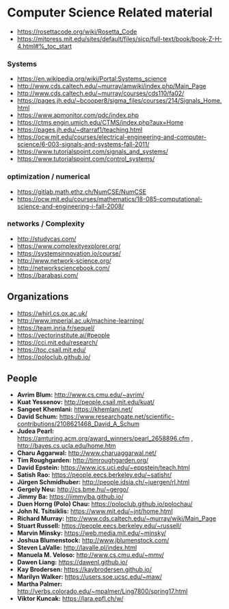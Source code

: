 # Computer Science Related material
- https://rosettacode.org/wiki/Rosetta_Code
- https://mitpress.mit.edu/sites/default/files/sicp/full-text/book/book-Z-H-4.html#%_toc_start

### Systems
- https://en.wikipedia.org/wiki/Portal:Systems_science
- http://www.cds.caltech.edu/~murray/amwiki/index.php/Main_Page
- http://www.cds.caltech.edu/~murray/courses/cds110/fa02/
- https://pages.jh.edu/~bcooper8/sigma_files/courses/214/Signals_Home.html
- https://www.apmonitor.com/pdc/index.php
- https://ctms.engin.umich.edu/CTMS/index.php?aux=Home
- https://pages.jh.edu/~dtarraf1/teaching.html
- https://ocw.mit.edu/courses/electrical-engineering-and-computer-science/6-003-signals-and-systems-fall-2011/
- https://www.tutorialspoint.com/signals_and_systems/
- https://www.tutorialspoint.com/control_systems/

### optimization / numerical
- https://gitlab.math.ethz.ch/NumCSE/NumCSE
- https://ocw.mit.edu/courses/mathematics/18-085-computational-science-and-engineering-i-fall-2008/

### networks / Complexity
- http://studycas.com/
- https://www.complexityexplorer.org/
- https://systemsinnovation.io/course/
- http://www.network-science.org/
- http://networksciencebook.com/
- https://barabasi.com/

## Organizations
- https://whirl.cs.ox.ac.uk/
- http://www.imperial.ac.uk/machine-learning/
- https://team.inria.fr/sequel/
- https://vectorinstitute.ai/#people
- https://cci.mit.edu/research/
- https://toc.csail.mit.edu/
- https://poloclub.github.io/

## People
- **Avrim Blum:** http://www.cs.cmu.edu/~avrim/
- **Kuat Yessenov:** http://people.csail.mit.edu/kuat/
- **Sangeet Khemlani:** https://khemlani.net/
- **David Schum:** https://www.researchgate.net/scientific-contributions/2108621468_David_A_Schum
- **Judea Pearl:** https://amturing.acm.org/award_winners/pearl_2658896.cfm , http://bayes.cs.ucla.edu/home.htm
- **Charu Aggarwal:** http://www.charuaggarwal.net/
- **Tim Roughgarden:** http://timroughgarden.org/
- **David Epstein:** https://www.ics.uci.edu/~eppstein/teach.html
- **Satish Rao:** https://people.eecs.berkeley.edu/~satishr/
- **Jürgen Schmidhuber:** http://people.idsia.ch/~juergen/rl.html
- **Gergely Neu:** http://cs.bme.hu/~gergo/
- **Jimmy Ba:** https://jimmylba.github.io/
- **Duen Horng (Polo) Chau:** https://poloclub.github.io/polochau/
- **John N. Tsitsiklis:** https://www.mit.edu/~jnt/home.html
- **Richard Murray:** http://www.cds.caltech.edu/~murray/wiki/Main_Page
- **Stuart Russell:** https://people.eecs.berkeley.edu/~russell/
- **Marvin Minsky:** https://web.media.mit.edu/~minsky/
- **Joshua Blumenstock:** http://www.jblumenstock.com/
- **Steven LaValle:** http://lavalle.pl/index.html
- **Manuela M. Veloso:** http://www.cs.cmu.edu/~mmv/
- **Dawen Liang:** https://dawenl.github.io/
- **Kay Brodersen:** https://kaybrodersen.github.io/
- **Marilyn Walker:** https://users.soe.ucsc.edu/~maw/
- **Martha Palmer:** http://verbs.colorado.edu/~mpalmer/Ling7800/spring17.html
- **Viktor Kuncak:** https://lara.epfl.ch/w/